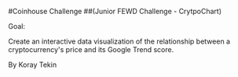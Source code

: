 #Coinhouse Challenge
##(Junior FEWD Challenge - CrytpoChart)

Goal:

Create an interactive data visualization of the relationship between a cryptocurrency's price and its Google Trend score.

By Koray Tekin
